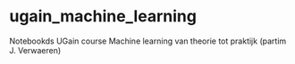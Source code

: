 # ugain_machine_learning
Notebookds UGain course Machine learning van theorie tot praktijk (partim J. Verwaeren)
